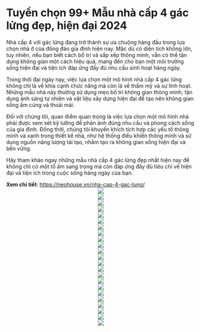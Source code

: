 # Tuyển chọn 99+ Mẫu nhà cấp 4 gác lửng đẹp, hiện đại 2024

Nhà cấp 4 với gác lửng đang trở thành sự ưa chuộng hàng đầu trong lựa chọn nhà ở của đông đảo gia đình hiện nay. Mặc dù có diện tích không lớn, tuy nhiên, nếu bạn biết cách bố trí và sắp xếp thông minh, vẫn có thể tận dụng không gian một cách hiệu quả, mang đến cho bạn một môi trường sống hiện đại và tiện ích đáp ứng đầy đủ nhu cầu sinh hoạt hàng ngày.

Trong thời đại ngày nay, việc lựa chọn một mô hình nhà cấp 4 gác lửng không chỉ là về khía cạnh chức năng mà còn là về thẩm mỹ và sự linh hoạt. Những mẫu nhà này thường sử dụng mẹo bố trí không gian thông minh, tận dụng ánh sáng tự nhiên và vật liệu xây dựng hiện đại để tạo nên không gian sống ấm cúng và thoải mái.

Đối với chúng tôi, quan điểm quan trọng là việc lựa chọn một mô hình nhà phải được xem xét kỹ lưỡng để phản ánh đúng nhu cầu và phong cách sống của gia đình. Đồng thời, chúng tôi khuyến khích tích hợp các yếu tố thông minh và xanh trong thiết kế nhà, như hệ thống điều khiển thông minh và sử dụng nguồn năng lượng tái tạo, nhằm tạo ra không gian sống hiện đại và bền vững.

Hãy tham khảo ngay những mẫu nhà cấp 4 gác lửng đẹp nhất hiện nay để không chỉ có một tổ ấm sang trọng mà còn đáp ứng đầy đủ tiêu chí về hiện đại và tiện ích trong cuộc sống hàng ngày của bạn.

<div><b>Xem chi tiết</b>:&nbsp;<a href="https://neohouse.vn/nha-cap-4-gac-lung/" target="_blank">https://neohouse.vn/nha-cap-4-gac-lung/</a></div>


<div class="separator" style="clear: both; text-align: center;"><a href="https://blogger.googleusercontent.com/img/b/R29vZ2xl/AVvXsEiBJVssgtH_oIA7lesXdyadq5byKUJ3vtW-gB6Sd0v5hS3fQ85b5TFSnNeqjupwmda2nglRlvZcEQRs2OO5VID-mpBmg_BRVcvW3ebXXFhpYtRUCzSrk9FwhKjdW8aPGUbWGNQXmJiJtdEGCBuCjLgBvVuzwGLfPYuJxyQElOlW_vdea5K2QOvo3z9Wv9c/s900/bao-gia-thiet-ke-thi-cong-nha-cap-4-tron-goi.jpg" style="margin-left: 1em; margin-right: 1em;"><img border="0" data-original-height="548" data-original-width="900" src="https://blogger.googleusercontent.com/img/b/R29vZ2xl/AVvXsEiBJVssgtH_oIA7lesXdyadq5byKUJ3vtW-gB6Sd0v5hS3fQ85b5TFSnNeqjupwmda2nglRlvZcEQRs2OO5VID-mpBmg_BRVcvW3ebXXFhpYtRUCzSrk9FwhKjdW8aPGUbWGNQXmJiJtdEGCBuCjLgBvVuzwGLfPYuJxyQElOlW_vdea5K2QOvo3z9Wv9c/s16000/bao-gia-thiet-ke-thi-cong-nha-cap-4-tron-goi.jpg"></a></div>

<div class="separator" style="clear: both; text-align: center;"><a href="https://blogger.googleusercontent.com/img/b/R29vZ2xl/AVvXsEgrJc5L_bx6eegxYHnEX8x6u-VXWwdxvWd7K05I0n3KpzTn35gN83aHoQLqDYw97gitGYYAQGCOMoq6iO8qKE7ddyx_wY596nBa_EVqBjtZOCnYu4nH1lZq9BAlfsklhyphenhyphend73RcTvz-0ADkbOyFlg0YGKTmPuYHn0D92CsBzaCEBSp3MVmxBuSJqbfTyVaY/s900/cach-tinh-chi-phi-xay-nha-cap-4-co-gac-lung-tron-goi.jpg" style="margin-left: 1em; margin-right: 1em;"><img border="0" data-original-height="507" data-original-width="900" src="https://blogger.googleusercontent.com/img/b/R29vZ2xl/AVvXsEgrJc5L_bx6eegxYHnEX8x6u-VXWwdxvWd7K05I0n3KpzTn35gN83aHoQLqDYw97gitGYYAQGCOMoq6iO8qKE7ddyx_wY596nBa_EVqBjtZOCnYu4nH1lZq9BAlfsklhyphenhyphend73RcTvz-0ADkbOyFlg0YGKTmPuYHn0D92CsBzaCEBSp3MVmxBuSJqbfTyVaY/s16000/cach-tinh-chi-phi-xay-nha-cap-4-co-gac-lung-tron-goi.jpg"></a></div>

<div class="separator" style="clear: both; text-align: center;"><a href="https://blogger.googleusercontent.com/img/b/R29vZ2xl/AVvXsEjwHoG7WqhGHR3C1YFOoXIn2ZQGTr-BImSAAEV9eE8ItZAOd9yn3_ouSefFpK8nH1P7mEDtgnBMNrkhcvtIP_qEbVkCDt8otzfgyJ3rhyphenhyphenGknCd6YHAv0h-il90w6jMZsZSpt33RHWwcp3q0ku4BKFOaMlQMYkXFzekP38PXUNJoO7TY83cZqlOdtd-ehXE/s945/nha-cap-4-gac-lung-2-phong-ngu-anh-1.jpg" style="margin-left: 1em; margin-right: 1em;"><img border="0" data-original-height="945" data-original-width="900" src="https://blogger.googleusercontent.com/img/b/R29vZ2xl/AVvXsEjwHoG7WqhGHR3C1YFOoXIn2ZQGTr-BImSAAEV9eE8ItZAOd9yn3_ouSefFpK8nH1P7mEDtgnBMNrkhcvtIP_qEbVkCDt8otzfgyJ3rhyphenhyphenGknCd6YHAv0h-il90w6jMZsZSpt33RHWwcp3q0ku4BKFOaMlQMYkXFzekP38PXUNJoO7TY83cZqlOdtd-ehXE/s16000/nha-cap-4-gac-lung-2-phong-ngu-anh-1.jpg"></a></div>

<div class="separator" style="clear: both; text-align: center;"><a href="https://blogger.googleusercontent.com/img/b/R29vZ2xl/AVvXsEjKfpYYo69yoxKAx30eJqz3jztHJQDdk2p8rwM-yhtJ-jMm1FBvJhRFJ2mT2kN4ZNtxKIpIEUbIyi8P3EGtzsk9KFGqyk4s_FgZuT-vibVHA2fRurTtnltXOg-8rKLL83S2gknVrSfDY-tpbPFxVNim6YYlFKJ6-lM8gNJm5g1RQRtLw1A2G784KQhkAjY/s900/nha-cap-4-gac-lung-2-phong-ngu-anh-2.jpg" style="margin-left: 1em; margin-right: 1em;"><img border="0" data-original-height="879" data-original-width="900" src="https://blogger.googleusercontent.com/img/b/R29vZ2xl/AVvXsEjKfpYYo69yoxKAx30eJqz3jztHJQDdk2p8rwM-yhtJ-jMm1FBvJhRFJ2mT2kN4ZNtxKIpIEUbIyi8P3EGtzsk9KFGqyk4s_FgZuT-vibVHA2fRurTtnltXOg-8rKLL83S2gknVrSfDY-tpbPFxVNim6YYlFKJ6-lM8gNJm5g1RQRtLw1A2G784KQhkAjY/s16000/nha-cap-4-gac-lung-2-phong-ngu-anh-2.jpg"></a></div>

<div class="separator" style="clear: both; text-align: center;"><a href="https://blogger.googleusercontent.com/img/b/R29vZ2xl/AVvXsEgximqmyO1j1mOaXbbAKufsgb3kcjuxiudpLigqeTzQX1UUXBx2FRX3WDBjdA6FXYLrXUBns_TqzPXzPuT6mLfdw502MmyStnTIrHb7Hvxqid5lFBjo2TaotoUnSk60x_zIhaH6JKIWu_RT-FYgRtLE5FoCLR-QfpKl_aW9R97C2gAztzw-mLhXdmm7Gxg/s1035/nha-cap-4-gac-lung-2-phong-ngu-anh-3.jpg" style="margin-left: 1em; margin-right: 1em;"><img border="0" data-original-height="1035" data-original-width="900" src="https://blogger.googleusercontent.com/img/b/R29vZ2xl/AVvXsEgximqmyO1j1mOaXbbAKufsgb3kcjuxiudpLigqeTzQX1UUXBx2FRX3WDBjdA6FXYLrXUBns_TqzPXzPuT6mLfdw502MmyStnTIrHb7Hvxqid5lFBjo2TaotoUnSk60x_zIhaH6JKIWu_RT-FYgRtLE5FoCLR-QfpKl_aW9R97C2gAztzw-mLhXdmm7Gxg/s16000/nha-cap-4-gac-lung-2-phong-ngu-anh-3.jpg"></a></div>

<div class="separator" style="clear: both; text-align: center;"><a href="https://blogger.googleusercontent.com/img/b/R29vZ2xl/AVvXsEgpysr6fEa3A4ior9mysVRqIdv8gH9LNBJWBezACaa6zgIHo61IlP7ug3Ei-WeoiQR1LGOFZSW7XeQeLjUr_azDiwTPrWMo5XiXdrYaEw1b8_dnzIsMIwwkN_ID96MtSaNaxX5XdPYL0Xij0a3zVxzhwNj9s8LTQAvLbv32R1zrP_-C3VaZXRx0DLd50hg/s900/nha-cap-4-gac-lung-3-phong-ngu-anh-1.jpg" style="margin-left: 1em; margin-right: 1em;"><img border="0" data-original-height="655" data-original-width="900" src="https://blogger.googleusercontent.com/img/b/R29vZ2xl/AVvXsEgpysr6fEa3A4ior9mysVRqIdv8gH9LNBJWBezACaa6zgIHo61IlP7ug3Ei-WeoiQR1LGOFZSW7XeQeLjUr_azDiwTPrWMo5XiXdrYaEw1b8_dnzIsMIwwkN_ID96MtSaNaxX5XdPYL0Xij0a3zVxzhwNj9s8LTQAvLbv32R1zrP_-C3VaZXRx0DLd50hg/s16000/nha-cap-4-gac-lung-3-phong-ngu-anh-1.jpg"></a></div>

<div class="separator" style="clear: both; text-align: center;"><a href="https://blogger.googleusercontent.com/img/b/R29vZ2xl/AVvXsEiy7uEKW6gBOd0dD6cHyqO6hH2T7cBElocRDIrEMk8F1o2WzWjlPfxUCZ1a5Ta2ek7_9OP0hUqDYLcyF7_g_w01sPUQoRjczVcmvYzNbtpuia7hA2NxychUbqOiXhZeePpNKynF2_c4U9cnACgIWMTE2gi2hW0VRDPYm4-VgF8OGx2x9n1AOG0sGYfEBqQ/s1028/nha-cap-4-gac-lung-3-phong-ngu-anh-2.jpg" style="margin-left: 1em; margin-right: 1em;"><img border="0" data-original-height="1028" data-original-width="900" src="https://blogger.googleusercontent.com/img/b/R29vZ2xl/AVvXsEiy7uEKW6gBOd0dD6cHyqO6hH2T7cBElocRDIrEMk8F1o2WzWjlPfxUCZ1a5Ta2ek7_9OP0hUqDYLcyF7_g_w01sPUQoRjczVcmvYzNbtpuia7hA2NxychUbqOiXhZeePpNKynF2_c4U9cnACgIWMTE2gi2hW0VRDPYm4-VgF8OGx2x9n1AOG0sGYfEBqQ/s16000/nha-cap-4-gac-lung-3-phong-ngu-anh-2.jpg"></a></div>

<div class="separator" style="clear: both; text-align: center;"><a href="https://blogger.googleusercontent.com/img/b/R29vZ2xl/AVvXsEjEwjkeY7iXwE31QilBXhr3c79zhQioZwgLXNVX-Gcq_7b5iNBvCTFMU69NYSAg5rISUDoJFXJ725epYKRoZulcmS8DZ85E85BKLgcI3gLmx1aWR1ifJgQL3I552iVUaJlE6GArVTBjMCA_h8bWD0cJHmoDR7sOh1vhot2NL2f2KJTEiHZ6AhdZABrrK3U/s900/nha-cap-4-gac-lung-3-phong-ngu-anh-3.jpg" style="margin-left: 1em; margin-right: 1em;"><img border="0" data-original-height="642" data-original-width="900" src="https://blogger.googleusercontent.com/img/b/R29vZ2xl/AVvXsEjEwjkeY7iXwE31QilBXhr3c79zhQioZwgLXNVX-Gcq_7b5iNBvCTFMU69NYSAg5rISUDoJFXJ725epYKRoZulcmS8DZ85E85BKLgcI3gLmx1aWR1ifJgQL3I552iVUaJlE6GArVTBjMCA_h8bWD0cJHmoDR7sOh1vhot2NL2f2KJTEiHZ6AhdZABrrK3U/s16000/nha-cap-4-gac-lung-3-phong-ngu-anh-3.jpg"></a></div>

<div class="separator" style="clear: both; text-align: center;"><a href="https://blogger.googleusercontent.com/img/b/R29vZ2xl/AVvXsEgt1OLhyphenhyphenKilFZRcszEjWILuVDmL_qv2G_PnoRMItmxI2FOsQN-QhLsYEExM06jVd_8v2HG6Ut4tn9p3lfDNL22hW96yoOmZsfWtYlcz13l66uNeJqf4ljK3WvkLJ2SM5X00LJwShM42OOtieJ3vlBz0yES793BeCfAkOHtfJ4UDRG2JLpFltlMmN9j3U3w/s900/nha-cap-4-gac-lung-4-phong-ngu-anh-1.jpg" style="margin-left: 1em; margin-right: 1em;"><img border="0" data-original-height="655" data-original-width="900" src="https://blogger.googleusercontent.com/img/b/R29vZ2xl/AVvXsEgt1OLhyphenhyphenKilFZRcszEjWILuVDmL_qv2G_PnoRMItmxI2FOsQN-QhLsYEExM06jVd_8v2HG6Ut4tn9p3lfDNL22hW96yoOmZsfWtYlcz13l66uNeJqf4ljK3WvkLJ2SM5X00LJwShM42OOtieJ3vlBz0yES793BeCfAkOHtfJ4UDRG2JLpFltlMmN9j3U3w/s16000/nha-cap-4-gac-lung-4-phong-ngu-anh-1.jpg"></a></div>

<div class="separator" style="clear: both; text-align: center;"><a href="https://blogger.googleusercontent.com/img/b/R29vZ2xl/AVvXsEi12KyICNECV5f4MsjADlRJdhArF6d5Z05R_AKrsLmYbU8aBt0pXdcf2DgO8kqBGBxmry8tUFb_hNQ2TZ73Zqnze5Eb4G7VUeO1GGzszyJsoKXknIEez0EITXgmB25NNMEL0m6KFJrskJSv7u9D2fTiOQj_6wNpgceSAIN9EvW4SW4QdmnDcf_lyt5kJ1E/s900/nha-cap-4-gac-lung-4-phong-ngu-anh-2.jpg" style="margin-left: 1em; margin-right: 1em;"><img border="0" data-original-height="655" data-original-width="900" src="https://blogger.googleusercontent.com/img/b/R29vZ2xl/AVvXsEi12KyICNECV5f4MsjADlRJdhArF6d5Z05R_AKrsLmYbU8aBt0pXdcf2DgO8kqBGBxmry8tUFb_hNQ2TZ73Zqnze5Eb4G7VUeO1GGzszyJsoKXknIEez0EITXgmB25NNMEL0m6KFJrskJSv7u9D2fTiOQj_6wNpgceSAIN9EvW4SW4QdmnDcf_lyt5kJ1E/s16000/nha-cap-4-gac-lung-4-phong-ngu-anh-2.jpg"></a></div>

<div class="separator" style="clear: both; text-align: center;"><a href="https://blogger.googleusercontent.com/img/b/R29vZ2xl/AVvXsEhIbq1CAQ8jUJ6TAZSJtR3ZsBauOWz945rqivmrQE9sZIOxAYT4LSHlP5GaYQfPmOvYXxLrurs28wXa6V5ozK7C6I8W9EUvUh97Znaflxd9Casc1vh9C8f5IoOfztytSTvUGM0JLq8v8Fbz3QSSBC2psoQCnmnK_nUygJH2b3-6cN6FyhDR5A-tL-wf6WI/s900/nha-cap-4-gac-lung-4-phong-ngu-anh-3.jpg" style="margin-left: 1em; margin-right: 1em;"><img border="0" data-original-height="742" data-original-width="900" src="https://blogger.googleusercontent.com/img/b/R29vZ2xl/AVvXsEhIbq1CAQ8jUJ6TAZSJtR3ZsBauOWz945rqivmrQE9sZIOxAYT4LSHlP5GaYQfPmOvYXxLrurs28wXa6V5ozK7C6I8W9EUvUh97Znaflxd9Casc1vh9C8f5IoOfztytSTvUGM0JLq8v8Fbz3QSSBC2psoQCnmnK_nUygJH2b3-6cN6FyhDR5A-tL-wf6WI/s16000/nha-cap-4-gac-lung-4-phong-ngu-anh-3.jpg"></a></div>

<div class="separator" style="clear: both; text-align: center;"><a href="https://blogger.googleusercontent.com/img/b/R29vZ2xl/AVvXsEgxC9am3VTEKDLVMND2-LzzIuj2WMHQ6FoqDa08mkPIkE72DcnMBojtui2EjaiLSbTmUqPOWrBzr9IW0r0pa9iY1SYWdyQrIPHSxKdUpaXq9MOZo4uuv3sxf3MAt26Z2l2wnB9dIZ4ip8QKpf-vjE-LQGhlcNw2426brnfzmJNzrs6qUdA5a_HN5ajexZg/s1125/nha-cap-4-gac-lung-4x10.jpg" style="margin-left: 1em; margin-right: 1em;"><img border="0" data-original-height="1125" data-original-width="900" src="https://blogger.googleusercontent.com/img/b/R29vZ2xl/AVvXsEgxC9am3VTEKDLVMND2-LzzIuj2WMHQ6FoqDa08mkPIkE72DcnMBojtui2EjaiLSbTmUqPOWrBzr9IW0r0pa9iY1SYWdyQrIPHSxKdUpaXq9MOZo4uuv3sxf3MAt26Z2l2wnB9dIZ4ip8QKpf-vjE-LQGhlcNw2426brnfzmJNzrs6qUdA5a_HN5ajexZg/s16000/nha-cap-4-gac-lung-4x10.jpg"></a></div>

<div class="separator" style="clear: both; text-align: center;"><a href="https://blogger.googleusercontent.com/img/b/R29vZ2xl/AVvXsEhD1sUP7mMnnuakPuftiIiS-qMtkiP8s7lj08OZXuSn5WOUVWbxgqWNMeIqOt4WrAUp9_-579UiwsjK56CV1dNA4my2fz7vp-s7NxP2lHfq4kYnCFNhrBVwN7s2Q9SjlI-FXSTJ5Q73-t-ZEieF_wxxMh6OkxcIgDpFMxpEa_cVDcPBI56JwrMkKPrWCmY/s1125/nha-cap-4-gac-lung-4x12.jpg" style="margin-left: 1em; margin-right: 1em;"><img border="0" data-original-height="1125" data-original-width="900" src="https://blogger.googleusercontent.com/img/b/R29vZ2xl/AVvXsEhD1sUP7mMnnuakPuftiIiS-qMtkiP8s7lj08OZXuSn5WOUVWbxgqWNMeIqOt4WrAUp9_-579UiwsjK56CV1dNA4my2fz7vp-s7NxP2lHfq4kYnCFNhrBVwN7s2Q9SjlI-FXSTJ5Q73-t-ZEieF_wxxMh6OkxcIgDpFMxpEa_cVDcPBI56JwrMkKPrWCmY/s16000/nha-cap-4-gac-lung-4x12.jpg"></a></div>

<div class="separator" style="clear: both; text-align: center;"><a href="https://blogger.googleusercontent.com/img/b/R29vZ2xl/AVvXsEidxKX8dMhUGee5uDdPpWoacTND9Dl1GZ7-kpHM1TgxxJwxj1QLhoLs2himtecQCjCfNLjmh1ul7fV0kDcWlteqLC3gnKqdgNgPjAOoMhxqQ2vwPo0D7St4K3ioQ1c_I4484MY0mBtGQ6vwVG95TQpZW6SRklBjh0BEdEf4P3FMwZKyGarUnmUUV6Ye7zI/s900/nha-cap-4-gac-lung-4x16.jpg" style="margin-left: 1em; margin-right: 1em;"><img border="0" data-original-height="771" data-original-width="900" src="https://blogger.googleusercontent.com/img/b/R29vZ2xl/AVvXsEidxKX8dMhUGee5uDdPpWoacTND9Dl1GZ7-kpHM1TgxxJwxj1QLhoLs2himtecQCjCfNLjmh1ul7fV0kDcWlteqLC3gnKqdgNgPjAOoMhxqQ2vwPo0D7St4K3ioQ1c_I4484MY0mBtGQ6vwVG95TQpZW6SRklBjh0BEdEf4P3FMwZKyGarUnmUUV6Ye7zI/s16000/nha-cap-4-gac-lung-4x16.jpg"></a></div>

<div class="separator" style="clear: both; text-align: center;"><a href="https://blogger.googleusercontent.com/img/b/R29vZ2xl/AVvXsEgO0UFDzi4m7nv72l7OBpa2ksdCRn8kqWFyRnAj0wHN6z2MeNtpcHZB0YhOpL9-DMqT5r-tH3e9s4Oiy9BcRitYo-4nvomFzbJ_U-T5AXxfRhStuNaud7SMVInsT4c9Kne5W4V-w7sKgsUY1GN4TymjwG1VFs6ICTW_X1NuEyrwzdUHoD_Egkf0u1Y_oYo/s900/nha-cap-4-gac-lung-5x12m.jpg" style="margin-left: 1em; margin-right: 1em;"><img border="0" data-original-height="750" data-original-width="900" src="https://blogger.googleusercontent.com/img/b/R29vZ2xl/AVvXsEgO0UFDzi4m7nv72l7OBpa2ksdCRn8kqWFyRnAj0wHN6z2MeNtpcHZB0YhOpL9-DMqT5r-tH3e9s4Oiy9BcRitYo-4nvomFzbJ_U-T5AXxfRhStuNaud7SMVInsT4c9Kne5W4V-w7sKgsUY1GN4TymjwG1VFs6ICTW_X1NuEyrwzdUHoD_Egkf0u1Y_oYo/s16000/nha-cap-4-gac-lung-5x12m.jpg"></a></div>

<div class="separator" style="clear: both; text-align: center;"><a href="https://blogger.googleusercontent.com/img/b/R29vZ2xl/AVvXsEgSNb7qkdPrV3jcyfOeWzNkzZ7I3YCWuIKlLNtZ37KRWmGpbnU0Dwf3i3q72sUrrmRFMHksX1zZeXYvrpj_YcaQA9OQsL4NKt1U2VUnKMGUPGX3-1bcsuirG1YiZwEq3t64Y8RHZqqdCDcjNmbNBW-RSEaQAHWmSnUjEGmImtXdQrRPXWDcX3VDRC8Q1r8/s900/nha-cap-4-gac-lung-5x14m.jpg" style="margin-left: 1em; margin-right: 1em;"><img border="0" data-original-height="764" data-original-width="900" src="https://blogger.googleusercontent.com/img/b/R29vZ2xl/AVvXsEgSNb7qkdPrV3jcyfOeWzNkzZ7I3YCWuIKlLNtZ37KRWmGpbnU0Dwf3i3q72sUrrmRFMHksX1zZeXYvrpj_YcaQA9OQsL4NKt1U2VUnKMGUPGX3-1bcsuirG1YiZwEq3t64Y8RHZqqdCDcjNmbNBW-RSEaQAHWmSnUjEGmImtXdQrRPXWDcX3VDRC8Q1r8/s16000/nha-cap-4-gac-lung-5x14m.jpg"></a></div>

<div class="separator" style="clear: both; text-align: center;"><a href="https://blogger.googleusercontent.com/img/b/R29vZ2xl/AVvXsEh4ZgL7jvyXWeS3Gum7vf4qybvsdz8EL3nIUx3P23__EJbwSNBmwZYNGy5KKBBIt36YMyBT6UvrRIg6mPeBVC0x-8nYvMC3d2vaBGIZTxLEA2rnB0gofPHGEzMB6IDTtkI39Zfk9iYcVXdGejRra2ioVAt3kT4I67vetm_xkinTPqgDBaQLg8NWYM9kZmM/s1125/nha-cap-4-gac-lung-5x16m.jpg" style="margin-left: 1em; margin-right: 1em;"><img border="0" data-original-height="1125" data-original-width="900" src="https://blogger.googleusercontent.com/img/b/R29vZ2xl/AVvXsEh4ZgL7jvyXWeS3Gum7vf4qybvsdz8EL3nIUx3P23__EJbwSNBmwZYNGy5KKBBIt36YMyBT6UvrRIg6mPeBVC0x-8nYvMC3d2vaBGIZTxLEA2rnB0gofPHGEzMB6IDTtkI39Zfk9iYcVXdGejRra2ioVAt3kT4I67vetm_xkinTPqgDBaQLg8NWYM9kZmM/s16000/nha-cap-4-gac-lung-5x16m.jpg"></a></div>

<div class="separator" style="clear: both; text-align: center;"><a href="https://blogger.googleusercontent.com/img/b/R29vZ2xl/AVvXsEjEdVKVmQif40KomzMSeE7q_EzkSb1P9WUny5ZXyBAKmmXW1YWav8fVaZRbxbYhc_-CzoljuR9ZU75FwXORzLrET4YesNfGk3C0pEF3Zb3uP3pE27YdAJMBOjnQ5vb5Dj3IcgmVhbQuzArD4fMCslp0eFRRXYtFQkPzv4qGan7qMowWE0any1upcKw35Hs/s900/nha-cap-4-gac-lung-5x20m.jpg" style="margin-left: 1em; margin-right: 1em;"><img border="0" data-original-height="675" data-original-width="900" src="https://blogger.googleusercontent.com/img/b/R29vZ2xl/AVvXsEjEdVKVmQif40KomzMSeE7q_EzkSb1P9WUny5ZXyBAKmmXW1YWav8fVaZRbxbYhc_-CzoljuR9ZU75FwXORzLrET4YesNfGk3C0pEF3Zb3uP3pE27YdAJMBOjnQ5vb5Dj3IcgmVhbQuzArD4fMCslp0eFRRXYtFQkPzv4qGan7qMowWE0any1upcKw35Hs/s16000/nha-cap-4-gac-lung-5x20m.jpg"></a></div>

<div class="separator" style="clear: both; text-align: center;"><a href="https://blogger.googleusercontent.com/img/b/R29vZ2xl/AVvXsEhfzPmH50J5Jr89-P273657k_7S4_Zy57YFaXB3IfVVLpseTT6Gg695htRh6jZeZkGRQaTExi_IFJv0FBQahfJ1snlN_xYiHnMeU862pHCNXci1NC9dWxIKGk5ilybAbqCXDpNoohoHesKPxihKwysl9JYGHcIRdYD_-c9ziSkSHhFahkwVJRriTpOmEKk/s900/nha-cap-4-gac-lung-7x20m.jpg" style="margin-left: 1em; margin-right: 1em;"><img border="0" data-original-height="655" data-original-width="900" src="https://blogger.googleusercontent.com/img/b/R29vZ2xl/AVvXsEhfzPmH50J5Jr89-P273657k_7S4_Zy57YFaXB3IfVVLpseTT6Gg695htRh6jZeZkGRQaTExi_IFJv0FBQahfJ1snlN_xYiHnMeU862pHCNXci1NC9dWxIKGk5ilybAbqCXDpNoohoHesKPxihKwysl9JYGHcIRdYD_-c9ziSkSHhFahkwVJRriTpOmEKk/s16000/nha-cap-4-gac-lung-7x20m.jpg"></a></div>

<div class="separator" style="clear: both; text-align: center;"><a href="https://blogger.googleusercontent.com/img/b/R29vZ2xl/AVvXsEg3-qmKpgfs6ROA2JhjhBeKBPJuJS-DQ2xtXx4hj_-rsPFuw2xR5M9QHZ0cJp7oInATlGxJ_P1gWffOpynrj1NZDfWjbqzuH2OoJpD7J6L1UaaLH0qxAGlXmi-hr9iNZOBgkV0-h3yU1mOLK6bj7ZGktJLbF0jINKOxWEZQSuKvVZd1xgzgE9wvV-Hp30o/s900/nha-cap-4-gac-lung-300-trieu-anh-2.jpg" style="margin-left: 1em; margin-right: 1em;"><img border="0" data-original-height="623" data-original-width="900" src="https://blogger.googleusercontent.com/img/b/R29vZ2xl/AVvXsEg3-qmKpgfs6ROA2JhjhBeKBPJuJS-DQ2xtXx4hj_-rsPFuw2xR5M9QHZ0cJp7oInATlGxJ_P1gWffOpynrj1NZDfWjbqzuH2OoJpD7J6L1UaaLH0qxAGlXmi-hr9iNZOBgkV0-h3yU1mOLK6bj7ZGktJLbF0jINKOxWEZQSuKvVZd1xgzgE9wvV-Hp30o/s16000/nha-cap-4-gac-lung-300-trieu-anh-2.jpg"></a></div>

<div class="separator" style="clear: both; text-align: center;"><a href="https://blogger.googleusercontent.com/img/b/R29vZ2xl/AVvXsEhCQgRvINqaVPuUSDU8w2hcE2VVcMjJ1b4YLLTq_wd5qW8w4cQkaOuIPaiPhqo-B5H_psuF6CWwTGL_5f9Wk1e0jjKKxEPaH3sFZO5zrAAjEDNazNXTMms2DP8oDH7LrMJMN_PUIlx6AtIyaPT-ZHhEDPZSl387XwMAhJ_zKlzRICn0_0R1LsWXVHl_-K0/s948/nha-cap-4-gac-lung-400-trieu-anh-1.jpg" style="margin-left: 1em; margin-right: 1em;"><img border="0" data-original-height="948" data-original-width="900" src="https://blogger.googleusercontent.com/img/b/R29vZ2xl/AVvXsEhCQgRvINqaVPuUSDU8w2hcE2VVcMjJ1b4YLLTq_wd5qW8w4cQkaOuIPaiPhqo-B5H_psuF6CWwTGL_5f9Wk1e0jjKKxEPaH3sFZO5zrAAjEDNazNXTMms2DP8oDH7LrMJMN_PUIlx6AtIyaPT-ZHhEDPZSl387XwMAhJ_zKlzRICn0_0R1LsWXVHl_-K0/s16000/nha-cap-4-gac-lung-400-trieu-anh-1.jpg"></a></div>

<div class="separator" style="clear: both; text-align: center;"><a href="https://blogger.googleusercontent.com/img/b/R29vZ2xl/AVvXsEiGntPTCLFYV4prhwzcnfx5sJcYSo8prEUR28utiJ39StLWjRuWdJw_DfO9bSopvR-w0I5iwrljTUunnPh06rq2aCoRzX8-VC3sJsPb7th_f1YOVuyEt3kfJJIT8k5AgdzNCinJFsM5QghEilLIXZmY6SWz4IqKbuFZFXeOn6Z3NrNbQYVIARhDIyfTByE/s900/nha-cap-4-gac-lung-400-trieu-anh-3.jpg" style="margin-left: 1em; margin-right: 1em;"><img border="0" data-original-height="680" data-original-width="900" src="https://blogger.googleusercontent.com/img/b/R29vZ2xl/AVvXsEiGntPTCLFYV4prhwzcnfx5sJcYSo8prEUR28utiJ39StLWjRuWdJw_DfO9bSopvR-w0I5iwrljTUunnPh06rq2aCoRzX8-VC3sJsPb7th_f1YOVuyEt3kfJJIT8k5AgdzNCinJFsM5QghEilLIXZmY6SWz4IqKbuFZFXeOn6Z3NrNbQYVIARhDIyfTByE/s16000/nha-cap-4-gac-lung-400-trieu-anh-3.jpg"></a></div>

<div class="separator" style="clear: both; text-align: center;"><a href="https://blogger.googleusercontent.com/img/b/R29vZ2xl/AVvXsEiKRBs1EknSATOc9geyBN-cRyClN9FkTjc9HEnmcOd3LtySxPcVRfSWJig-dCbr3HsvHH8x8gZ1PK5GDdqHkFG_A-vCjpKF0A0Z4umCNU46l0CIrMAnZ2RUi04mz2h7SmKyJoUZb86LFQTbmbiGHOQmBPef5-IDavF4nDWXTW7G4oaB96MnfsOIAV91Z4c/s900/nha-cap-4-gac-lung-500-trieu-anh-1.jpg" style="margin-left: 1em; margin-right: 1em;"><img border="0" data-original-height="645" data-original-width="900" src="https://blogger.googleusercontent.com/img/b/R29vZ2xl/AVvXsEiKRBs1EknSATOc9geyBN-cRyClN9FkTjc9HEnmcOd3LtySxPcVRfSWJig-dCbr3HsvHH8x8gZ1PK5GDdqHkFG_A-vCjpKF0A0Z4umCNU46l0CIrMAnZ2RUi04mz2h7SmKyJoUZb86LFQTbmbiGHOQmBPef5-IDavF4nDWXTW7G4oaB96MnfsOIAV91Z4c/s16000/nha-cap-4-gac-lung-500-trieu-anh-1.jpg"></a></div>


